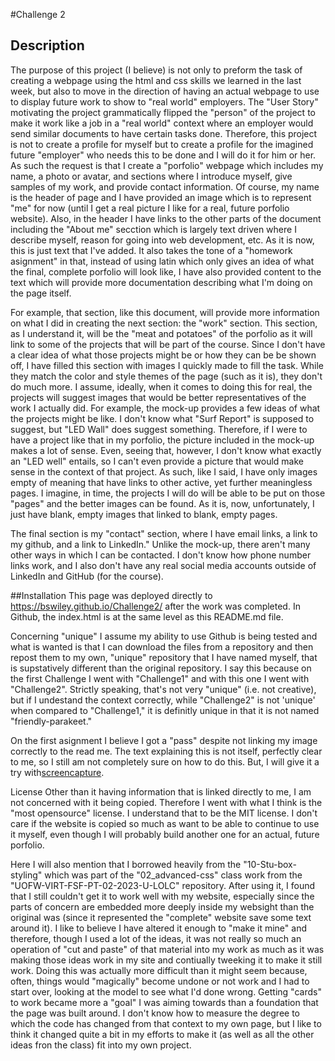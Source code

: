 #Challenge 2
## Description
The purpose of this project (I believe) is not only to preform the task of creating a webpage using the html and css skills we learned in the last week, but also to move in the direction of having an actual webpage to use to display future work to show to "real world" employers.  The "User Story" motivating the project grammatically flipped the "person" of the project to make it work like a job in a "real world" context where an employer would send similar documents to have certain tasks done.  Therefore, this project is not to create a profile for myself but to create a profile for the imagined future "employer" who needs this to be done and I will do it for him or her.  As such the request is that I create a "porfolio" webpage which includes my name, a photo or avatar, and sections where I introduce myself, give samples of my work, and provide contact information.  Of course, my name is the header of page and I have provided an image which is to represent "me" for now (until I get a real picture I like for a real, future porfolio website).  Also, in the header I have links to the other parts of the document including the "About me" secction which is largely text driven where I describe myself, reason for going into web development, etc.  As it is now, this is just text that I've added.  It also takes the tone of a "homework asignment" in that, instead of using latin which only gives an idea of what the final, complete porfolio will look like, I have also provided content to the text which will provide more documentation describing what I'm doing on the page itself.

For example, that section, like this document, will provide more information on what I did in creating the next section: the "work" section.  This section, as I understand it, will be the "meat and potatoes" of the porfolio as it will link to some of the projects that will be part of the course.  Since I don't have a clear idea of what those projects might be or how they can be be shown off, I have filled this section with images I quickly made to fill the task.  While they match the color and style themes of the page (such as it is), they don't do much more.  I assume, ideally, when it comes to doing this for real, the projects will suggest images that would be better representatives of the work I actually did.  For example, the mock-up provides a few ideas of what the projects might be like.  I don't know what "Surf Report" is supposed to suggest, but "LED Wall" does suggest something.  Therefore, if I were to have a project like that in my porfolio, the picture included in the mock-up makes a lot of sense.  Even, seeing that, however, I don't know what exactly an "LED well" entails, so I can't even provide a picture that would make sense in the context of that project.  As such, like I said, I have only images empty of meaning that have links to other active, yet further meaningless pages.  I imagine, in time, the projects I will do will be able to be put on those "pages" and the better images can be found.  As it is, now, unfortunately, I just have blank, empty images that linked to blank, empty pages.

The final section is my "contact" section, where I have email links, a link to my github, and a link to LinkedIn."  Unlike the mock-up, there aren't many other ways in which I can be contacted.  I don't know how phone number links work, and I also don't have any real social media accounts outside of LinkedIn and GitHub (for the course).

##Installation
This page was deployed directly to https://bswiley.github.io/Challenge2/ after the work was completed.  In Github, the index.html is at the same level as this README.md file.

Concerning "unique" I assume my ability to use Github is being tested and what is wanted is that I can download the files from a repository and then repost them to my own, "unique" repository that I have named myself, that is supstatively different than the original repository.  I say this because on the first Challenge I went with "Challenge1" and with this one I went with "Challenge2".  Strictly speaking, that's not very "unique" (i.e. not creative), but if I undestand the context correctly, while "Challenge2" is not 'unique' when compared to "Challenge1," it is definitly unique in that it is not named "friendly-parakeet."

 On the first asignment I believe I got a "pass" despite not linking my image correctly to the read me.  The text explaining this is not itself, perfectly clear to me, so I still am not completely sure on how to do this. But, I will give it a try with[screencapture](./screencapture.png).

License
Other than it having information that is linked directly to me, I am not concerned with it being copied. Therefore I went with what I think is the "most opensource" license.  I understand that to be the MIT license.  I don't care if the website is copied so much as want to be able to continue to use it myself, even though I will probably build another one for an actual, future porfolio. 

Here I will also mention that I borrowed heavily from the "10-Stu-box-styling" which was part of the "02_advanced-css" class work from the "UOFW-VIRT-FSF-PT-02-2023-U-LOLC" repository.  After using it, I found that I still couldn't get it to work well with my website, especially since the parts of concern are embedded more deeply inside my websight than the original was (since it represented the "complete" website save some text around it).  I like to believe I have altered it enough to "make it mine" and therefore, though I used a lot of the ideas, it was not really so much an operation of "cut and paste" of that material into my work as much as it was making those ideas work in my site and contiually tweeking it to make it still work.  Doing this was actually more difficult than it might seem because, often, things would "magically" become undone or not work and I had to start over, looking at the model to see what I'd done wrong. Getting "cards" to work became more a "goal" I was aiming towards than a foundation that the page was built around.   I don't know how to measure the degree to which the code has changed from that context to my own page, but I like to think it changed quite a bit in my efforts to make it (as well as all the other ideas fron the class) fit into my own project. 
